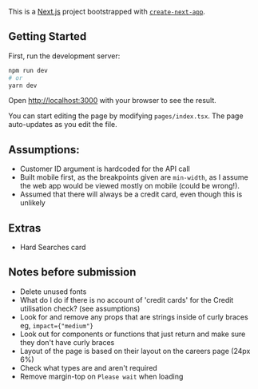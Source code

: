 This is a [Next.js](https://nextjs.org/) project bootstrapped with [`create-next-app`](https://github.com/vercel/next.js/tree/canary/packages/create-next-app).

## Getting Started

First, run the development server:

```bash
npm run dev
# or
yarn dev
```

Open [http://localhost:3000](http://localhost:3000) with your browser to see the result.

You can start editing the page by modifying `pages/index.tsx`. The page auto-updates as you edit the file.

## Assumptions:

- Customer ID argument is hardcoded for the API call
- Built mobile first, as the breakpoints given are `min-width`, as I assume the web app would be viewed mostly on mobile (could be wrong!).
- Assumed that there will always be a credit card, even though this is unlikely

## Extras

- Hard Searches card

## Notes before submission

- Delete unused fonts
- What do I do if there is no account of 'credit cards' for the Credit utilisation check? (see assumptions)
- Look for and remove any props that are strings inside of curly braces eg, `impact={"medium"}`
- Look out for components or functions that just return and make sure they don't have curly braces
- Layout of the page is based on their layout on the careers page (24px 6%)
- Check what types are and aren't required
- Remove margin-top on `Please wait` when loading
